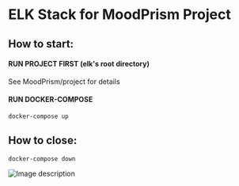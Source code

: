 # ELK Stack for MoodPrism Project

## How to start:

#### RUN PROJECT FIRST (elk's root directory)
See MoodPrism/project for details

#### RUN DOCKER-COMPOSE 
```
docker-compose up
```
## How to close:
```
docker-compose down
```

![Image description](https://imgur.com/a/RmwJzWg)
